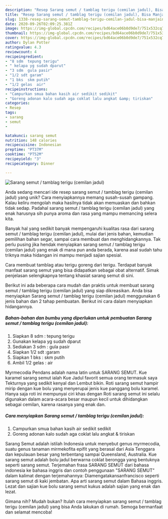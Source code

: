 ```yaml
---
description: "Resep Sarang semut / tamblag terigu (cemilan jadul), Bisa Manjain Lidah"
title: "Resep Sarang semut / tamblag terigu (cemilan jadul), Bisa Manjain Lidah"
slug: 1338-resep-sarang-semut-tamblag-terigu-cemilan-jadul-bisa-manjain-lidah
date: 2020-09-26T02:09:25.381Z
image: https://img-global.cpcdn.com/recipes/bd64ace06b0d9de7/751x532cq70/sarang-semut-tamblag-terigu-cemilan-jadul-foto-resep-utama.jpg
thumbnail: https://img-global.cpcdn.com/recipes/bd64ace06b0d9de7/751x532cq70/sarang-semut-tamblag-terigu-cemilan-jadul-foto-resep-utama.jpg
cover: https://img-global.cpcdn.com/recipes/bd64ace06b0d9de7/751x532cq70/sarang-semut-tamblag-terigu-cemilan-jadul-foto-resep-utama.jpg
author: Dylan Potter
ratingvalue: 4.3
reviewcount: 4
recipeingredient:
- "8 sdm  tepung terigu"
- " kelapa yg sudah dparut"
- "3 sdm  gula pasir"
- "1/2 sdt garam"
- "1 bks  skm putih"
- "1/2 gelas  air"
recipeinstructions:
- "Campurkan smua bahan kasih air sedikit sedikit"
- "Goreng adonan kalo sudah aga coklat lalu angkat &amp; tiriskan"
categories:
- Resep
tags:
- sarang
- semut
- 

katakunci: sarang semut  
nutrition: 148 calories
recipecuisine: Indonesian
preptime: "PT37M"
cooktime: "PT52M"
recipeyield: "3"
recipecategory: Dinner

---
```



![Sarang semut / tamblag terigu (cemilan jadul)](https://img-global.cpcdn.com/recipes/bd64ace06b0d9de7/751x532cq70/sarang-semut-tamblag-terigu-cemilan-jadul-foto-resep-utama.jpg)

Anda sedang mencari ide resep sarang semut / tamblag terigu (cemilan jadul) yang unik? Cara menyiapkannya memang susah-susah gampang. Kalau keliru mengolah maka hasilnya tidak akan memuaskan dan bahkan tidak sedap. Padahal sarang semut / tamblag terigu (cemilan jadul) yang enak harusnya sih punya aroma dan rasa yang mampu memancing selera kita.

Banyak hal yang sedikit banyak mempengaruhi kualitas rasa dari sarang semut / tamblag terigu (cemilan jadul), mulai dari jenis bahan, kemudian pemilihan bahan segar, sampai cara membuat dan menghidangkannya. Tak perlu pusing jika hendak menyiapkan sarang semut / tamblag terigu (cemilan jadul) yang enak di mana pun anda berada, karena asal sudah tahu triknya maka hidangan ini mampu menjadi sajian spesial.

Cara membuat tamblag atau terigu goreng dari terigu. Terdapat banyak manfaat sarang semut yang bisa didapatkan sebagai obat alternatif. Simak penjelasan selengkapnya tentang khasiat sarang semut di sini.


Berikut ini ada beberapa cara mudah dan praktis untuk membuat sarang semut / tamblag terigu (cemilan jadul) yang siap dikreasikan. Anda bisa menyiapkan Sarang semut / tamblag terigu (cemilan jadul) menggunakan 6 jenis bahan dan 2 tahap pembuatan. Berikut ini cara dalam menyiapkan hidangannya.

<!--inarticleads1-->

##### Bahan-bahan dan bumbu yang diperlukan untuk pembuatan Sarang semut / tamblag terigu (cemilan jadul):

1. Siapkan 8 sdm : tepung terigu
1. Gunakan  kelapa yg sudah dparut
1. Sediakan 3 sdm : gula pasir
1. Siapkan 1/2 sdt :garam
1. Siapkan 1 bks : skm putih
1. Ambil 1/2 gelas : air


Myrmecodia Pendans adalah nama latin untuk SARANG SEMUT. Kue karamel sarang semut ialah Kue Jadul favorit semua orang termasuk saya Tekturnya yang sedikit kenyal dan Lembut bikin. Roti sarang semut hampir mirip dengan kue bolu yang menyerupai jenis kue panggang bolu karamel. Hanya saja roti ini mempunyai ciri khas dengan Roti sarang semut ini selalu digunakan dalam acara-acara besar maupun kecil untuk dihidangkan sebagai cemilan, karena rasanya yang enak dan. 

<!--inarticleads2-->

##### Cara menyiapkan Sarang semut / tamblag terigu (cemilan jadul):

1. Campurkan smua bahan kasih air sedikit sedikit
1. Goreng adonan kalo sudah aga coklat lalu angkat &amp; tiriskan


Sarang Semut adalah istilah Indonesia untuk menyebut genus myrmecodia, suatu genus tanaman mirmekofita epifit yang berasal dari Asia Tenggara dan kepulauan besar yang terbentang sampai Queensland, Australia. Kue sarang semut adalah bolu jadul berwarna coklat berongga yang bentuknya seperti sarang semut. Terjemahan frasa SARANG SEMUT dari bahasa indonesia ke bahasa inggris dan contoh penggunaan &#34;SARANG SEMUT&#34; dalam kalimat dengan terjemahannya: Diamengatakansanfrancisco seperti sarang semut di kaki jembatan. Apa arti sarang semut dalam Bahasa inggris. Lezat dan sajian kue bolu sarang semut kukus adalah sajian yang enak dan lezat. 

Gimana nih? Mudah bukan? Itulah cara menyiapkan sarang semut / tamblag terigu (cemilan jadul) yang bisa Anda lakukan di rumah. Semoga bermanfaat dan selamat mencoba!

